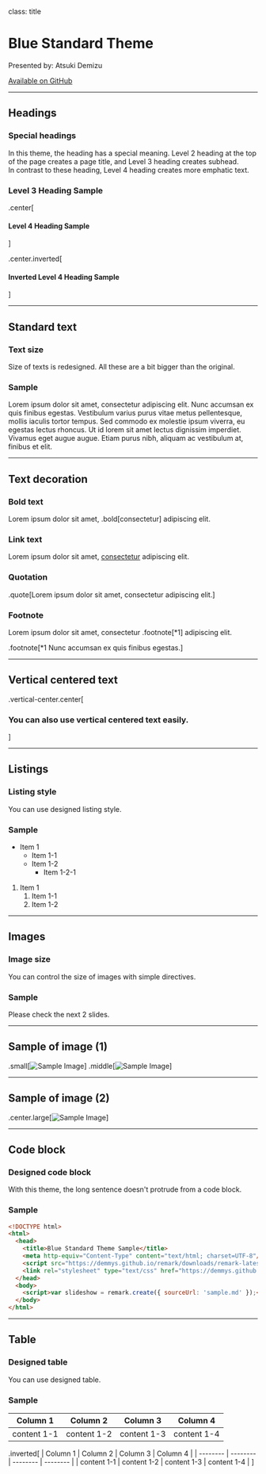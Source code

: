 class: title

# Blue Standard Theme

Presented by: Atsuki Demizu

[Available on GitHub](https://github.com/demmys/remark-theme)

---

## Headings

### Special headings

In this theme, the heading has a special meaning. Level 2 heading at the top of the page creates a page title, and Level 3 heading creates subhead.  
In contrast to these heading, Level 4 heading creates more emphatic text.

### Level 3 Heading Sample

.center[
#### Level 4 Heading Sample
]

.center.inverted[
#### Inverted Level 4 Heading Sample
]

---

## Standard text

### Text size

Size of texts is redesigned. All these are a bit bigger than the original.

### Sample

Lorem ipsum dolor sit amet, consectetur adipiscing elit. Nunc accumsan ex quis finibus egestas. Vestibulum varius purus vitae metus pellentesque, mollis iaculis tortor tempus. Sed commodo ex molestie ipsum viverra, eu egestas lectus rhoncus. Ut id lorem sit amet lectus dignissim imperdiet. Vivamus eget augue augue. Etiam purus nibh, aliquam ac vestibulum at, finibus et elit.

---

## Text decoration

### Bold text

Lorem ipsum dolor sit amet, .bold[consectetur] adipiscing elit.

### Link text

Lorem ipsum dolor sit amet, [consectetur](#3) adipiscing elit.

### Quotation

.quote[Lorem ipsum dolor sit amet, consectetur adipiscing elit.]

### Footnote

Lorem ipsum dolor sit amet, consectetur .footnote[*1] adipiscing elit.

.footnote[*1 Nunc accumsan ex quis finibus egestas.]

---

## Vertical centered text

.vertical-center.center[
### You can also use vertical centered text easily.
]

---

## Listings

### Listing style

You can use designed listing style.

### Sample

* Item 1
    * Item 1-1
    * Item 1-2
        * Item 1-2-1

1. Item 1
    1. Item 1-1
    2. Item 1-2

---

## Images

### Image size

You can control the size of images with simple directives.

### Sample

Please check the next 2 slides.

---

## Sample of image (1)

.small[![Sample Image](sample.jpg)]
.middle[![Sample Image](sample.jpg)]

---

## Sample of image (2)

.center.large[![Sample Image](sample.jpg)]

---

## Code block

### Designed code block

With this theme, the long sentence doesn't protrude from a code block.

### Sample

```html
<!DOCTYPE html>
<html>
  <head>
    <title>Blue Standard Theme Sample</title>
    <meta http-equiv="Content-Type" content="text/html; charset=UTF-8"/>
    <script src="https://demmys.github.io/remark/downloads/remark-latest.min.js"></script>
    <link rel="stylesheet" type="text/css" href="https://demmys.github.io/remark-theme/blue_standard/remark_theme_blue_standard.css"/>
  </head>
  <body>
    <script>var slideshow = remark.create({ sourceUrl: 'sample.md' });</script>
  </body>
</html>
```

---

## Table

### Designed table

You can use designed table.

### Sample

| Column 1 | Column 2 | Column 3 | Column 4 |
| -------- | -------- | -------- | -------- |
| content 1-1 | content 1-2 | content 1-3 | content 1-4 |

.inverted[
| Column 1 | Column 2 | Column 3 | Column 4 |
| -------- | -------- | -------- | -------- |
| content 1-1 | content 1-2 | content 1-3 | content 1-4 |
]
